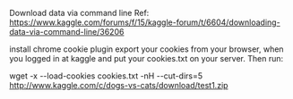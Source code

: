 Download data via command line
Ref: https://www.kaggle.com/forums/f/15/kaggle-forum/t/6604/downloading-data-via-command-line/36206

install chrome cookie plugin
export your cookies from your browser, when you logged in at kaggle and put your cookies.txt on your server. Then run:

wget -x --load-cookies cookies.txt -nH --cut-dirs=5 http://www.kaggle.com/c/dogs-vs-cats/download/test1.zip
